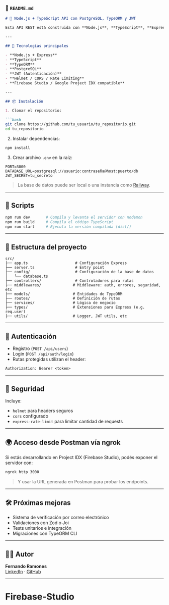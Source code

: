 
### 📄 `README.md`

```markdown
# 🚀 Node.js + TypeScript API con PostgreSQL, TypeORM y JWT

Esta API REST está construida con **Node.js**, **TypeScript**, **Express**, y **TypeORM**, utilizando una base de datos **PostgreSQL** (en este caso, alojada en Railway). Incluye autenticación con JWT, manejo de errores, protección contra saturación y configuración de seguridad con Helmet y CORS.

---

## 🧱 Tecnologías principales

- **Node.js + Express**
- **TypeScript**
- **TypeORM**
- **PostgreSQL**
- **JWT (Autenticación)**
- **Helmet / CORS / Rate Limiting**
- **Firebase Studio / Google Project IDX compatible**

---

## 📦 Instalación

1. Clonar el repositorio:

```bash
git clone https://github.com/tu_usuario/tu_repositorio.git
cd tu_repositorio
```

2. Instalar dependencias:

```bash
npm install
```

3. Crear archivo `.env` en la raíz:

```env
PORT=3000
DATABASE_URL=postgresql://usuario:contraseña@host:puerto/db
JWT_SECRET=tu_secreto
```

> La base de datos puede ser local o una instancia como [Railway](https://railway.app).

---

## 🏁 Scripts

```bash
npm run dev       # Compila y levanta el servidor con nodemon
npm run build     # Compila el código TypeScript
npm run start     # Ejecuta la versión compilada (dist/)
```

---

## 📂 Estructura del proyecto

```
src/
├── app.ts                     # Configuración Express
├── server.ts                  # Entry point
├── config/                    # Configuración de la base de datos
│   └── database.ts
├── controllers/               # Controladores para rutas
├── middlewares/              # Middleware: auth, errores, seguridad, etc
├── models/                   # Entidades de TypeORM
├── routes/                   # Definición de rutas
├── services/                 # Lógica de negocio
├── types/                    # Extensiones para Express (e.g. req.user)
├── utils/                    # Logger, JWT utils, etc
```

---

## 🔐 Autenticación

- Registro (`POST /api/users`)
- Login (`POST /api/auth/login`)
- Rutas protegidas utilizan el header:

```http
Authorization: Bearer <token>
```

---

## 🔧 Seguridad

Incluye:

- `helmet` para headers seguros
- `cors` configurado
- `express-rate-limit` para limitar cantidad de requests

---

## 🌍 Acceso desde Postman vía ngrok

Si estás desarrollando en Project IDX (Firebase Studio), podés exponer el servidor con:

```bash
ngrok http 3000
```

> Y usar la URL generada en Postman para probar los endpoints.

---

## 🛠 Próximas mejoras

- Sistema de verificación por correo electrónico
- Validaciones con Zod o Joi
- Tests unitarios e integración
- Migraciones con TypeORM CLI

---

## 🧑‍💻 Autor

**Fernando Ramones**  
[LinkedIn](https://linkedin.com/in/fernandoramones) · [GitHub](https://github.com/ferchox920)

---
# Firebase-Studio
